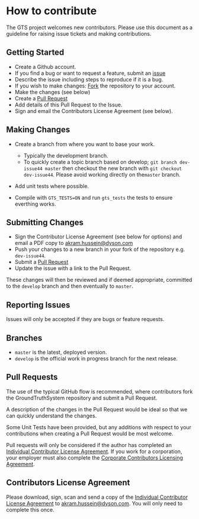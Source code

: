 # How to contribute

The GTS project welcomes new contributors. Please use this document as a guideline for raising issue tickets and making contributions.

## Getting Started

* Create a Github account.
* If you find a bug or want to request a feature, submit an [issue](https://github.com/dysonltd/gts/issues/new)
* Describe the issue including steps to reproduce if it is a bug.
* If you wish to make changes: [Fork](https://github.com/dysonltd/gts/fork) the repository to your account.
* Make the changes (see below)
* Create a [Pull Request](https://github.com/dysonltd/gts/compare/)
* Add details of this Pull Request to the Issue.
* Sign and email the Contributors License Agreement (see below).

## Making Changes

* Create a branch from where you want to base your work.
    * Typically the development branch.
    * To quickly create a topic branch based on develop; `git branch dev-issue44 master` then checkout the new branch with `git checkout dev-issue44`. 
    Please avoid working directly on the`master` branch.

* Add unit tests where possible.
* Compile with `GTS_TESTS=ON` and run `gts_tests` the tests to ensure everthing works.

## Submitting Changes

* Sign the Contributor License Agreement (see below for options) and email a PDF copy to akram.hussein@dyson.com
* Push your changes to a new branch in your fork of the repository e.g. `dev-issue44`.
* Submit a [Pull Request](https://github.com/dysonltd/gts/compare/)
* Update the issue with a link to the Pull Request.

These changes will then be reviewed and if deemed appropriate, committed to the `develop` branch and then eventually to `master`.

## Reporting Issues

Issues will only be accepted if they are bugs or feature requests.

## Branches 

- `master` is the latest, deployed version.
- `develop` is the official work in progress branch for the next release. 

## Pull Requests 

The use of the typical GitHub flow is recommended, where contributors fork the GroundTruthSystem repository and submit a Pull Request.

A description of the changes in the Pull Request would be ideal so that we can quickly understand  the changes.

Some Unit Tests have been provided, but any additions with respect to your contributions when creating a Pull Request would be most welcome.

Pull requests will only be considered if the author has completed an [Individual Contributor License Agreement](cla/IndividualCLA.pdf). If you work for a corporation, your employer must also complete the [Corporate Contributors Licensing Agreement](cla/CorporateCLA.pdf).

## Contributors License Agreement

Please download, sign, scan and send a copy of the [Individual Contributor License Agreement](cla/IndividualCLA.pdf) to akram.hussein@dyson.com. You will only need to complete this once.
